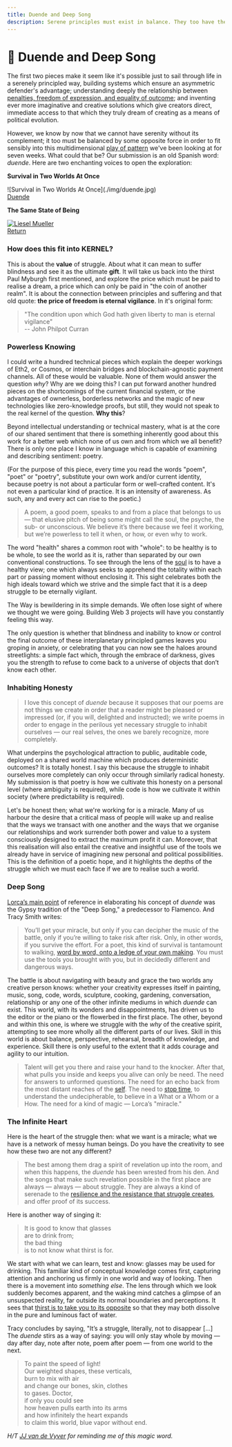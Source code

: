 ```yaml
---
title: Duende and Deep Song
description: Serene principles must exist in balance. They too have their complementary opposite - in this case, duende; the mystery, the roots fastened in the mire that we all know and all ignore.
---
```


# 🐉 Duende and Deep Song

The first two pieces make it seem like it's possible just to sail through life in a serenely principled way, building systems which ensure an asymmetric defender's advantage; understanding deeply the relationship between [penalties, freedom of expression, and equality of outcome](../../module-2/money-speech/#clarifying-metaphors); and inventing ever more imaginative and creative solutions which give creators direct, immediate access to that which they truly dream of creating as a means of political evolution.

However, we know by now that we cannot have serenity without its complement; it too must be balanced by some opposite force in order to fit sensibly into this multidimensional [play of pattern](../../module-0/play-of-pattern) we've been looking at for seven weeks. What could that be? Our submission is an old Spanish word: _duende_. Here are two enchanting voices to open the exploration:

<div markdown="1" class="card half sidebar gemoji tool m-height">

**Survival in Two Worlds At Once**

<div markdown="2" class="tool-image">
![Survival in Two Worlds At Once](./img/duende.jpg)
</div>

<div markdown="3" class="tool-link">
<a href="https://poets.org/text/survival-two-worlds-once-federico-garcia-lorca-and-duende" target="_blank">Duende</a>
</div>

</div>

<div markdown="1" class="card half sidebar gemoji tool m-height">

**The Same State of Being**

<div markdown="2" class="tool-image">
<a href="https://www.poetryfoundation.org/poems/52577/monet-refuses-the-operation-56d231289e6db" target="_blank"><img alt="Liesel Mueller" src="../img/liesel_mueller.jpg" /></a>
</div>

<div markdown="3" class="tool-link">
<a href="https://www.youtube.com/watch?v=dR1j-o_0x5A" target="_blank">Return</a>
</div>

</div>

<div markdown="1" class="clear"></div>

### How does this fit into KERNEL?

This is about the **value** of struggle. About what it can mean to suffer blindness and see it as the ultimate **gift**. It will take us back into the thirst Paul Myburgh first mentioned, and explore the price which must be paid to realise a dream, a price which can only be paid in "the coin of another realm". It is about the connection between principles and suffering and that old quote: **the price of freedom is eternal vigilance**. In it's original form:

> "The condition upon which God hath given liberty to man is eternal vigilance"  
> -- John Philpot Curran

### Powerless Knowing

I could write a hundred technical pieces which explain the deeper workings of Eth2, or Cosmos, or interchain bridges and blockchain-agnostic payment channels. All of these would be valuable. None of them would answer the question _why_? Why are we doing this? I can put forward another hundred pieces on the shortcomings of the current financial system, or the advantages of ownerless, borderless networks and the magic of new technologies like zero-knowledge proofs, but still, they would not speak to the real kernel of the question. **Why this**? 

Beyond intellectual understanding or technical mastery, what is at the core of our shared sentiment that there is something inherently good about this work for a better web which none of us own and from which we all benefit? There is only one place I know in language which is capable of examining and describing sentiment: poetry. 

(For the purpose of this piece, every time you read the words "poem", "poet" or "poetry", substitute your own work and/or current identity, because poetry is not about a particular form or well-crafted content. It's not even a particular kind of practice. It is an intensity of awareness. As such, any and every act can rise to the poetic.)

> A poem, a good poem, speaks to and from a place that belongs to us — that elusive pitch of being some might call the soul, the psyche, the sub- or unconscious. We believe it’s there because we feel it working, but we’re powerless to tell it when, or how, or even why to work.

The word "health" shares a common root with "whole": to be healthy is to be whole, to see the world as it is, rather than separated by our own conventional constructions. To see through the lens of the <a href="https://andytudhope.africa/soul" target="_blank" rel="noopener noreferrer">soul</a> is to have a healthy view; one which always seeks to apprehend the totality within each part or passing moment without enclosing it. This sight celebrates both the high ideals toward which we strive and the simple fact that it is a deep struggle to be eternally vigilant. 

The Way is bewildering in its simple demands. We often lose sight of where we thought we were going. Building Web 3 projects will have you constantly feeling this way. 

The only question is whether that blindness and inability to know or control the final outcome of these interplanetary principled games leaves you groping in anxiety, or celebrating that you can now see the haloes around streetlights: a simple fact which, through the embrace of darkness, gives you the strength to refuse to come back to a universe of objects that don’t know each other.

### Inhabiting Honesty

> I love this concept of _duende_ because it supposes that our poems are not things we create in order that a reader might be pleased or impressed (or, if you will, delighted and instructed); we write poems in order to engage in the perilous yet necessary struggle to inhabit ourselves — our real selves, the ones we barely recognize, more completely.

What underpins the psychological attraction to public, auditable code, deployed on a shared world machine which produces deterministic outcomes? It is totally honest. I say this because the struggle to inhabit ourselves more completely can only occur through similarly radical honesty. My submission is that poetry is how we cultivate this honesty on a personal level (where ambiguity is required), while code is how we cultivate it within society (where predictability is required).

Let's be honest then; what we're working for is a miracle. Many of us harbour the desire that a critical mass of people will wake up and realise that the ways we transact with one another and the ways that we organise our relationships and work surrender both power and value to a system consciously designed to extract the maximum profit it can. Moreover, that this realisation will also entail the creative and insightful use of the tools we already have in service of imagining new personal and political possibilities. This is the definition of a poetic hope, and it highlights the depths of the struggle which we must each face if we are to realise such a world.

### Deep Song

<a href="https://www.youtube.com/watch?v=gtTpIj2xRcM" target="_blank" rel="noopener noreferrer">Lorca’s main point</a> of reference in elaborating his concept of _duende_ was the Gypsy tradition of the "Deep Song," a predecessor to Flamenco. And Tracy Smith writes:

> You’ll get your miracle, but only if you can decipher the music of the battle, only if you’re willing to take risk after risk. Only, in other words, if you survive the effort. For a poet, this kind of survival is tantamount to walking, <a href="https://living.thebluebook.co.za/love/promised_matter.html" target="_blank" rel="noopener noreferrer">word by word, onto a ledge of your own making</a>. You must use the tools you brought with you, but in decidedly different and dangerous ways.

The battle is about navigating with beauty and grace the two worlds any creative person knows: whether your creativity expresses itself in painting, music, song, code, words, sculpture, cooking, gardening, conversation, relationship or any one of the other infinite mediums in which _duende_ can exist. This world, with its wonders and disappointments, has driven us to the editor or the piano or the flowerbed in the first place. The other, beyond and within this one, is where we struggle with the _why_ of the creative spirit, attempting to see more wholly all the different parts of our lives. Skill in this world is about balance, perspective, rehearsal, breadth of knowledge, and experience. Skill there is only useful to the extent that it adds courage and agility to our intuition. 

> Talent will get you there and raise your hand to the knocker. After that, what pulls you inside and keeps you alive can only be need. The need for answers to unformed questions. The need for an echo back from the most distant reaches of the [self](../../module-4/self-enquiry). The need to [stop time](../../module-3/time), to understand the undecipherable, to believe in a What or a Whom or a How. The need for a kind of magic — Lorca’s "miracle."

### The Infinite Heart

Here is the heart of the struggle then: what we want is a miracle; what we have is a network of messy human beings. Do you have the creativity to see how these two are not any different? 

> The best among them drag a spirit of revelation up into the room, and when this happens, the _duende_ has been wrested from his den. And the songs that make such revelation possible in the first place are always — always — about struggle. They are always a kind of serenade to the [resilience and the resistance that struggle creates](../../module-1/joyful-subversion), and offer proof of its success.

Here is another way of singing it:

> It is good to know that glasses  
are to drink from;  
the bad thing  
is to not know what thirst is for.

We start with what we can learn, test and know: glasses may be used for drinking. This familiar kind of conceptual knowledge comes first, capturing attention and anchoring us firmly in one world and way of looking. Then there is a movement into _something else_. The lens through which we look suddenly becomes apparent, and the waking mind catches a glimpse of an unsuspected reality, far outside its normal boundaries and perceptions. It sees that [thirst is to take you to its opposite](../../module-0/conversation/#the-thirst-for-truth) so that they may both dissolve in the pure and luminous fact of water.

Tracy concludes by saying, "It’s a struggle, literally, not to disappear [...] The _duende_ stirs as a way of saying: you will only stay whole by moving — day after day, note after note, poem after poem — from one world to the next.

>  To paint the speed of light!  
Our weighted shapes, these verticals,  
burn to mix with air  
and change our bones, skin, clothes  
to gases.  Doctor,  
if only you could see  
how heaven pulls earth into its arms  
and how infinitely the heart expands  
to claim this world, blue vapor without end.  

<i>H/T <a href="" tagret="_blank" rel="noopener noreferrer">JJ van de Vyver</a> for reminding me of this magic word.</a></i>